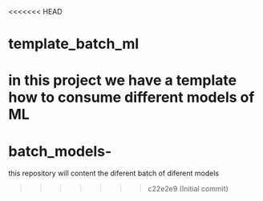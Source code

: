<<<<<<< HEAD
# template_batch_ml
in this project we have a template how to consume different models of ML
=======
# batch_models-
this repository will content the diferent batch of diferent models 
>>>>>>> c22e2e9 (Initial commit)
